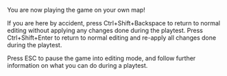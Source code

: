 You are now playing the game on your own map!

If you are here by accident, 
press Ctrl+Shift+Backspace to return to normal editing without applying any changes done during the playtest.
Press Ctrl+Shift+Enter to return to normal editing and re-apply all changes done during the playtest.

Press ESC to pause the game into editing mode,
and follow further information on what you can do during a playtest.
